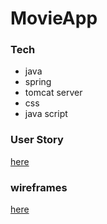 # MovieApp
### Tech
* java 
* spring 
* tomcat server 
* css 
* java script


### User Story 
[here](userStory.md)
### wireframes
[here](wireframes.md)
